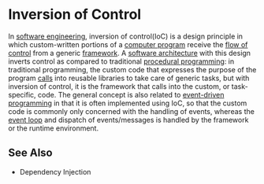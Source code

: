 # Inversion of Control

In [software engineering](https://en.m.wikipedia.org/wiki/Software_engineering), inversion of control(IoC) is a design principle in which custom-written portions of a [computer program](https://en.m.wikipedia.org/wiki/Computer_program) receive the [flow of control](https://en.m.wikipedia.org/wiki/Control_flow) from a generic [framework](https://en.m.wikipedia.org/wiki/Software_framework). A [software architecture](https://en.m.wikipedia.org/wiki/Software_architecture) with this design inverts control as compared to traditional [procedural programming](https://en.m.wikipedia.org/wiki/Procedural_programming): in traditional programming, the custom code that expresses the purpose of the program [calls](https://en.m.wikipedia.org/wiki/Function_call#Main_concepts) into reusable libraries to take care of generic tasks, but with inversion of control, it is the framework that calls into the custom, or task-specific, code.
The general concept is also related to [event-driven programming](https://en.m.wikipedia.org/wiki/Event-driven_programming) in that it is often implemented using IoC, so that the custom code is commonly only concerned with the handling of events, whereas the [event loop](https://en.m.wikipedia.org/wiki/Event_loop) and dispatch of events/messages is handled by the framework or the runtime environment.

## See Also

- Dependency Injection
